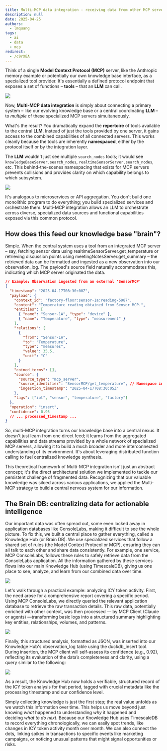 ```yaml
---
title: Multi-MCP data integration - receiving data from other MCP servers
description: null
date: 2025-04-25
authors:
  - lmquang
tags:
  - ai
  - data
  - mcp
redirect:
  - /c9rXEA
---
```


Think of a single **Model Context Protocol (MCP)** server, like the Anthropic memory example or potentially our own knowledge base interface, as a specialized tool provider. It's essentially a defined protocol endpoint that exposes a set of functions – **tools** – that an **LLM** can call.

![](assets/multi-mcp-data-integration-0.png)

Now, **Multi-MCP data integration** is simply about connecting a primary system – like our evolving knowledge base or a central coordinating **LLM** – to _multiple_ of these specialized MCP servers simultaneously.

What's the result? You dramatically expand the **repertoire** of tools available to the central **LLM**. Instead of just the tools provided by one server, it gains access to the combined capabilities of all connected servers. This works cleanly because the tools are inherently **namespaced**, either by the protocol itself or by the integration layer.

The **LLM** wouldn't just see multiple `search_nodes` tools; it would see `knowledgeBaseServer.search_nodes`, `realtimeSensorServer.search_nodes`, etc. This behind-the-scenes namespacing that exists for MCP servers prevents collisions and provides clarity on which capability belongs to which subsystem.

![](assets/multi-mcp-data-integration-1.png)

It's analogous to microservices or API aggregation. You don't build one monolithic program to do everything; you build specialized services and orchestrate them. Multi-MCP integration allows an LLM to orchestrate across diverse, specialized data sources and functional capabilities exposed via this common protocol.

## How does this feed our knowledge base "brain"?

Simple. When the central system uses a tool from an integrated MCP server – say, fetching sensor data using realtimeSensorServer.get_temperature or retrieving discussion points using meetingNotesServer.get_summary – the retrieved data can be formatted and ingested as a new observation into our observation_log. The payload's source field naturally accommodates this, indicating which MCP server originated the data.

```json
// Example: Observation ingested from an external 'SensorMCP'
{
  "timestamp": "2025-04-17T08:30:00Z",
  "payload": {
    "context_id": "factory-floor:sensor-1a:reading-5987",
    "content": "Temperature reading obtained from Sensor MCP.",
    "entities": [
      { "name": "Sensor-1A", "type": "device" },
      { "name": "Temperature", "type": "measurement" }
    ],
    "relations": [
      {
        "from": "Sensor-1A",
        "to": "Temperature",
        "type": "measures",
        "value": 35.5,
        "unit": "C"
      }
    ],
    "coined_terms": [],
    "source": {
      "source_type": "mcp_server",
      "source_identifier": "SensorMCP/get_temperature", // Namespace indication
      "ingestion_timestamp": "2025-04-17T08:30:05Z"
    },
    "tags": ["iot", "sensor", "temperature", "factory"]
  },
  "operation": "insert",
  "confidence": 0.95
  // ... processed_timestamp ...
}
```

So, multi-MCP integration turns our knowledge base into a central nexus. It doesn't just learn from one direct feed; it learns from the aggregated capabilities and data streams provided by a whole network of specialized MCP servers, allowing it to build a much broader and more interconnected understanding of its environment. It's about leveraging distributed function calling to fuel centralized knowledge synthesis.

This theoretical framework of Multi-MCP integration isn't just an abstract concept; it's the direct architectural solution we implemented to tackle our persistent challenge of fragmented data. Recognizing that our valuable knowledge was siloed across various applications, we applied the Multi-MCP strategy to build a central nervous system for our information.

## The Brain DB: centralizing data for actionable intelligence

Our important data was often spread out, some even locked away in application databases like ConsoleLabs, making it difficult to see the whole picture. To fix this, we built a central place to gather everything, called a Knowledge Hub (or Brain DB). We use specialized services that follow a shared set of rules (the Model Context Protocol or MCP), ensuring they can all talk to each other and share data consistently. For example, one service, MCP ConsoleLabs, follows these rules to safely retrieve data from the ConsoleLabs application. All the information gathered by these services flows into our main Knowledge Hub (using TimescaleDB), giving us one place to see, analyze, and learn from our combined data over time.

![](assets/multi-mcp-data-integration-2.png)

Let's walk through a practical example: analyzing ICY token activity. First, the need arose for a comprehensive report covering a specific period. Using MCP ConsoleLabs, we directly queried the relevant application database to retrieve the raw transaction details. This raw data, potentially enriched with other context, was then processed — by MCP Client (Claude or agents) —transforming basic logs into a structured summary highlighting key entities, relationships, volumes, and patterns.

![](assets/multi-mcp-data-integration-3.png)

Finally, this structured analysis, formatted as JSON, was inserted into our Knowledge Hub's observation_log table using the duckdb_insert tool. During insertion, the MCP client will self-assess its confidence (e.g., 0.92), reflecting its evaluation of the data’s completeness and clarity, using a query similar to the following:

![](assets/multi-mcp-data-integration-4.png)

As a result, the Knowledge Hub now holds a verifiable, structured record of the ICY token analysis for that period, tagged with crucial metadata like the processing timestamp and our confidence level.

Simply collecting knowledge is just the first step; the real value unfolds as we watch this information over time. This helps us move beyond just knowing *what* happened to understanding *why* it happened and deciding *what to do next*. Because our Knowledge Hub uses TimescaleDB to record everything chronologically, we can easily spot trends, like changes in ICY token activity month over month. We can also connect the dots, linking spikes in transactions to specific events like marketing campaigns, or noticing unusual patterns that might signal opportunities or risks.
